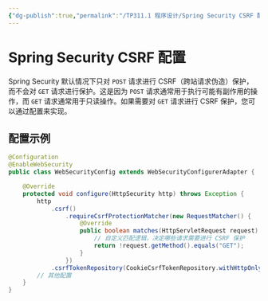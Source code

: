 ```yaml
---
{"dg-publish":true,"permalink":"/TP311.1 程序设计/Spring Security CSRF 配置/","created":"2023-09-12T10:57:11.378+08:00","updated":"2024-06-01T10:50:11.135+08:00"}
---
```


# Spring Security CSRF 配置

Spring Security 默认情况下只对 `POST` 请求进行 CSRF（跨站请求伪造）保护，而不会对 `GET` 请求进行保护。这是因为 `POST` 请求通常用于执行可能有副作用的操作，而 `GET` 请求通常用于只读操作。如果需要对 `GET` 请求进行 CSRF 保护，您可以通过配置来实现。

## 配置示例

```java
@Configuration
@EnableWebSecurity
public class WebSecurityConfig extends WebSecurityConfigurerAdapter {

    @Override
    protected void configure(HttpSecurity http) throws Exception {
        http
            .csrf()
                .requireCsrfProtectionMatcher(new RequestMatcher() {
                    @Override
                    public boolean matches(HttpServletRequest request) {
                        // 自定义匹配逻辑，决定哪些请求需要进行 CSRF 保护
                        return !request.getMethod().equals("GET");
                    }
                })
            .csrfTokenRepository(CookieCsrfTokenRepository.withHttpOnlyFalse());
        // 其他配置
    }
}
```